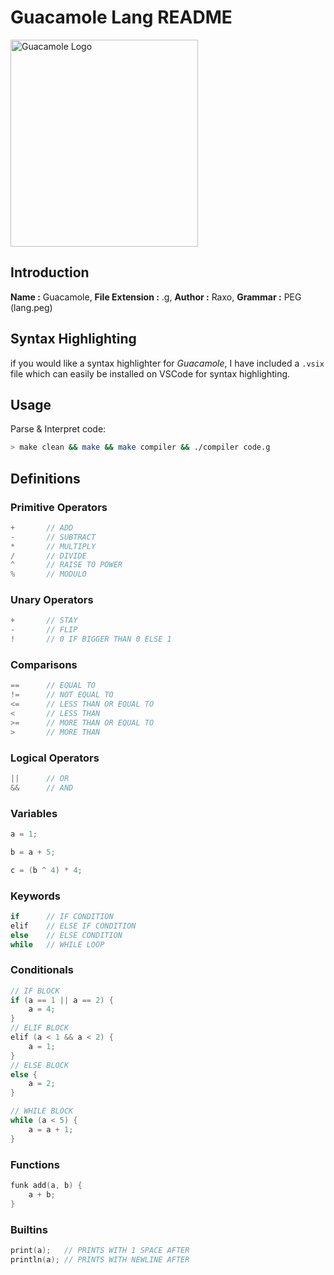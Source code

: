 # Guacamole Lang README

<img src="https://github.com/Gomez0015/guacamole_lang/blob/master/G_logo.png?raw=true" alt="Guacamole Logo" width="300" height="331" />

## Introduction

**Name :** Guacamole,
**File Extension :** .g,
**Author :** Raxo,
**Grammar :** PEG (lang.peg)

## Syntax Highlighting

if you would like a syntax highlighter for *Guacamole*, I have included a `.vsix` file which can easily be installed on VSCode for syntax highlighting.

## Usage

Parse & Interpret code:
```sh
> make clean && make && make compiler && ./compiler code.g
```

## Definitions

### Primitive Operators

```c
+       // ADD
-       // SUBTRACT
*       // MULTIPLY
/       // DIVIDE
^       // RAISE TO POWER
%       // MODULO
```

### Unary Operators

```c
+       // STAY
-       // FLIP
!       // 0 IF BIGGER THAN 0 ELSE 1
```

### Comparisons

```c
==      // EQUAL TO
!=      // NOT EQUAL TO
<=      // LESS THAN OR EQUAL TO
<       // LESS THAN
>=      // MORE THAN OR EQUAL TO
>       // MORE THAN
```

### Logical Operators

```c
||      // OR
&&      // AND
```

### Variables

```c
a = 1;

b = a + 5;

c = (b ^ 4) * 4;
```

### Keywords

```c
if      // IF CONDITION
elif    // ELSE IF CONDITION
else    // ELSE CONDITION
while   // WHILE LOOP
```

### Conditionals

```c
// IF BLOCK
if (a == 1 || a == 2) {
    a = 4;
} 
// ELIF BLOCK
elif (a < 1 && a < 2) {
    a = 1;
}
// ELSE BLOCK
else {
    a = 2;
}

// WHILE BLOCK
while (a < 5) {
    a = a + 1;
}
```

### Functions

```c
funk add(a, b) {
    a + b;
}
```

### Builtins

```c
print(a);   // PRINTS WITH 1 SPACE AFTER
println(a); // PRINTS WITH NEWLINE AFTER
```

